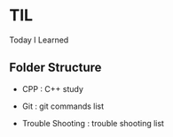 # TIL
Today I Learned

Folder Structure
----------------
* CPP : C++ study

<div/>

* Git : git commands list

<div/>

* Trouble Shooting : trouble shooting list
